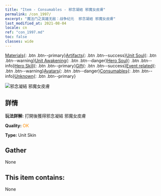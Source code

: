 ```yaml
---
title: "Item - Consumables - 邪念凝結 邪魔女皮膚"
permalink: /con_1997/
excerpt: "魔法门之英雄无敌：战争纪元  邪念凝結 邪魔女皮膚"
last_modified_at: 2021-08-04
locale: cn
ref: "con_1997.md"
toc: false
classes: wide
---
```

 [Materials](/ItemsCN/){: .btn .btn--primary}[Artifacts](/ItemsCN/Artifacts/){: .btn .btn--success}[Unit Soul](/ItemsCN/UnitSoul/){: .btn .btn--warning}[Unit Awakening](/ItemsCN/UnitAwakening/){: .btn .btn--danger}[Hero Soul](/ItemsCN/HeroSoul/){: .btn .btn--info}[Hero Skill](/ItemsCN/HeroSkill/){: .btn .btn--primary}[Gift](/ItemsCN/Gift/){: .btn .btn--success}[Event related](/ItemsCN/Events/){: .btn .btn--warning}[Avatars](/ItemsCN/Avatars/){: .btn .btn--danger}[Consumables](/ItemsCN/Consumables/){: .btn .btn--info}[Unknown](/ItemsCN/Unknown/){: .btn .btn--primary}

 ![邪念凝結 邪魔女皮膚](/images/u/ti_xiemonvpifu2.jpg)

## 詳情
 **玩法詳解:** 打開後獲得邪念凝結 邪魔女皮膚

 **Quality:** <span style="color: #FF8C00">OK</span>

 **Type:** Unit Skin

## Gather

  None

## This item contains:

  None

